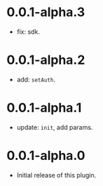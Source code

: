 # 0.0.1-alpha.3

* fix: sdk.

# 0.0.1-alpha.2

* add: `setAuth`.

# 0.0.1-alpha.1

- update: `init`, add params.

# 0.0.1-alpha.0

- Initial release of this plugin.
